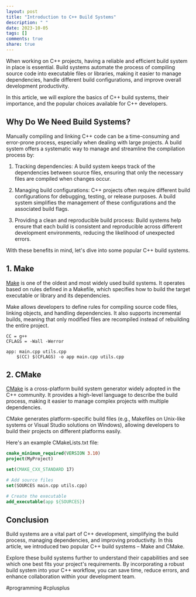```yaml
---
layout: post
title: "Introduction to C++ Build Systems"
description: " "
date: 2023-10-05
tags: []
comments: true
share: true
---
```


When working on C++ projects, having a reliable and efficient build system in place is essential. Build systems automate the process of compiling source code into executable files or libraries, making it easier to manage dependencies, handle different build configurations, and improve overall development productivity.

In this article, we will explore the basics of C++ build systems, their importance, and the popular choices available for C++ developers.

## Why Do We Need Build Systems?

Manually compiling and linking C++ code can be a time-consuming and error-prone process, especially when dealing with large projects. A build system offers a systematic way to manage and streamline the compilation process by:

1. Tracking dependencies: A build system keeps track of the dependencies between source files, ensuring that only the necessary files are compiled when changes occur.

2. Managing build configurations: C++ projects often require different build configurations for debugging, testing, or release purposes. A build system simplifies the management of these configurations and the associated build flags.

3. Providing a clean and reproducible build process: Build systems help ensure that each build is consistent and reproducible across different development environments, reducing the likelihood of unexpected errors.

With these benefits in mind, let's dive into some popular C++ build systems.

## 1. Make

[Make](https://www.gnu.org/software/make/) is one of the oldest and most widely used build systems. It operates based on rules defined in a Makefile, which specifies how to build the target executable or library and its dependencies.

Make allows developers to define rules for compiling source code files, linking objects, and handling dependencies. It also supports incremental builds, meaning that only modified files are recompiled instead of rebuilding the entire project.

```make
CC = g++
CFLAGS = -Wall -Werror

app: main.cpp utils.cpp
    $(CC) $(CFLAGS) -o app main.cpp utils.cpp
```

## 2. CMake

[CMake](https://cmake.org/) is a cross-platform build system generator widely adopted in the C++ community. It provides a high-level language to describe the build process, making it easier to manage complex projects with multiple dependencies.

CMake generates platform-specific build files (e.g., Makefiles on Unix-like systems or Visual Studio solutions on Windows), allowing developers to build their projects on different platforms easily.

Here's an example CMakeLists.txt file:

```cmake
cmake_minimum_required(VERSION 3.10)
project(MyProject)

set(CMAKE_CXX_STANDARD 17)

# Add source files
set(SOURCES main.cpp utils.cpp)

# Create the executable
add_executable(app ${SOURCES})
```

## Conclusion

Build systems are a vital part of C++ development, simplifying the build process, managing dependencies, and improving productivity. In this article, we introduced two popular C++ build systems – Make and CMake.

Explore these build systems further to understand their capabilities and see which one best fits your project's requirements. By incorporating a robust build system into your C++ workflow, you can save time, reduce errors, and enhance collaboration within your development team.

#programming #cplusplus